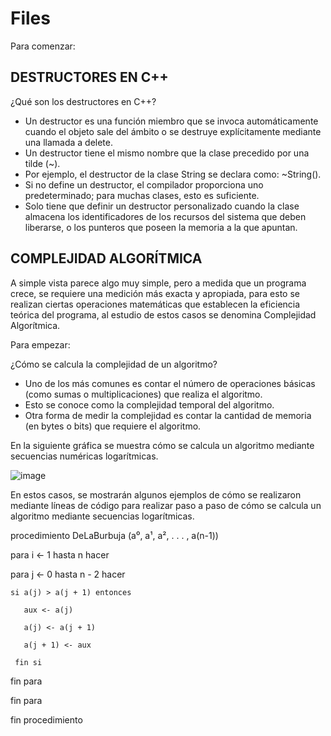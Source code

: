 # Files

Para comenzar:

## DESTRUCTORES EN C++

¿Qué son los destructores en C++?

- Un destructor es una función miembro que se invoca automáticamente cuando el objeto sale del ámbito o se destruye explícitamente mediante una llamada a delete.
- Un destructor tiene el mismo nombre que la clase precedido por una tilde (~).
- Por ejemplo, el destructor de la clase String se declara como: ~String().
- Si no define un destructor, el compilador proporciona uno predeterminado; para muchas clases, esto es suficiente.
- Solo tiene que definir un destructor personalizado cuando la clase almacena los identificadores de los recursos del sistema que deben liberarse, o los punteros que poseen la memoria a la que apuntan.

## COMPLEJIDAD ALGORÍTMICA

A simple vista parece algo muy simple, pero a medida que un programa crece, se requiere una medición más exacta y apropiada, para esto se realizan ciertas operaciones matemáticas que establecen la eficiencia teórica del programa, al estudio de estos casos se denomina Complejidad Algorítmica.

Para empezar:

¿Cómo se calcula la complejidad de un algoritmo?

- Uno de los más comunes es contar el número de operaciones básicas (como sumas o multiplicaciones) que realiza el algoritmo. 
- Esto se conoce como la complejidad temporal del algoritmo.
- Otra forma de medir la complejidad es contar la cantidad de memoria (en bytes o bits) que requiere el algoritmo.

En la siguiente gráfica se muestra cómo se calcula un algoritmo mediante secuencias numéricas logarítmicas.

![image](https://github.com/MARSFOREVER472/Files/assets/69094327/8fb0e9ab-ad28-4bc9-8959-4200c4b098b6)

En estos casos, se mostrarán algunos ejemplos de cómo se realizaron mediante líneas de código para realizar paso a paso de cómo se calcula un algoritmo mediante secuencias logarítmicas.

procedimiento DeLaBurbuja (a⁰, a¹, a², . . . , a(n-1))

  para i <- 1 hasta n hacer
  
   para j <- 0 hasta n - 2 hacer
   
    si a(j) > a(j + 1) entonces
    
       aux <- a(j)
       
       a(j) <- a(j + 1)
       
       a(j + 1) <- aux
       
     fin si
     
  fin para
  
 fin para
 
fin procedimiento
    

